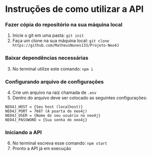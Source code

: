# Instruções de como utilizar a API

### Fazer cópia do repositório na sua máquina local

1. Inicie o git em uma pasta: `git init`
2. Faça um clone na sua máquina local: `git clone https://github.com/MatheusNunes133/Projeto-Neo4J`

### Baixar dependências necessárias

3. No terminal utilize este comando: `npm i`

### Configurando arquivo de configurações

4. Crie um arquivo na raiz chamada de `.env`
5. Dentro do arquivo deve ser colocado as seguintes configurações:
```
NEO4J_HOST = {Seu host (localhost)}
NEO4J_PORT = 7687 (A poarta do neo4j)
NEO4J_USER = {Nome do seu usuário no neo4j}
NEO4J_PASSWORD = {Sua senha do neo4j}
```

### Iniciando a API

6. No terminal escreva esse comando: `npm start`
7. Pronto a API já em execução
